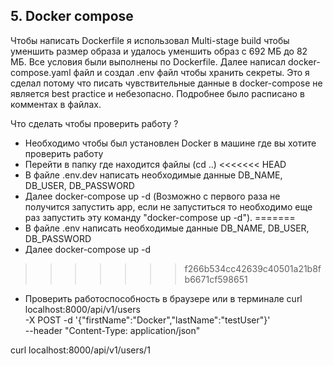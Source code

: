 ## 5. Docker compose


Чтобы написать Dockerfile я использовал Multi-stage build чтобы уменшить размер образа и удалось уменшить образ с 692 МБ до 82 МБ. Все условия были выполнены по Dockerfile. 
Далее написал docker-compose.yaml файл и создал .env файл чтобы хранить секреты. Это я сделал потому что писать чувствительные данные в docker-compose не является best practice и небезопасно. Подробнее было расписано в комментах в файлах.

Что сделать чтобы проверить работу ?
- Необходимо чтобы был установлен Docker в машине где вы хотите проверить работу
- Перейти в папку где находится файлы (cd ..)
<<<<<<< HEAD
- В файле .env.dev написать необходимые данные DB_NAME, DB_USER, DB_PASSWORD
- Далее docker-compose up -d (Возможно с первого раза не получится запустить app, если не запуститься то необходимо еще раз  запустить эту команду "docker-compose up -d"). 
=======
- В файле .env написать необходимые данные DB_NAME, DB_USER, DB_PASSWORD
- Далее docker-compose up -d
>>>>>>> f266b534cc42639c40501a21b8fb6671cf598651
- Проверить работоспособность в браузере или в терминале
curl localhost:8000/api/v1/users \
  -X POST -d '{"firstName":"Docker","lastName":"testUser"}' \
  --header "Content-Type: application/json"

curl localhost:8000/api/v1/users/1
